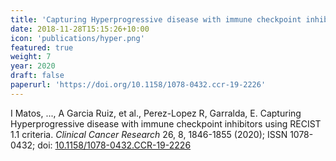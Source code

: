 ```yaml
---
title: 'Capturing Hyperprogressive disease with immune checkpoint inhibitors using RECIST 1.1 criteria'
date: 2018-11-28T15:15:26+10:00
icon: 'publications/hyper.png'
featured: true
weight: 7
year: 2020
draft: false
paperurl: 'https://doi.org/10.1158/1078-0432.ccr-19-2226'
---
```


I Matos, ..., A Garcia Ruiz, et al., Perez-Lopez R, Garralda, E. Capturing Hyperprogressive disease with immune checkpoint inhibitors using RECIST 1.1 criteria. *Clinical Cancer Research* 26, 8, 1846-1855 (2020); ISSN 1078-0432; doi: [10.1158/1078-0432.CCR-19-2226](https://doi.org/10.1158/1078-0432.ccr-19-2226)
